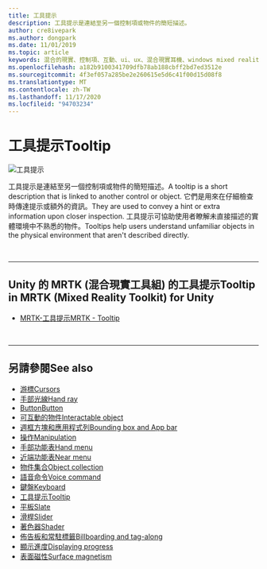 ```yaml
---
title: 工具提示
description: 工具提示是連結至另一個控制項或物件的簡短描述。
author: cre8ivepark
ms.author: dongpark
ms.date: 11/01/2019
ms.topic: article
keywords: 混合的現實、控制項、互動、ui、ux、混合現實耳機、windows mixed reality 耳機、虛擬實境耳機、HoloLens、工具提示、MRTK、混合現實工具組
ms.openlocfilehash: a182b9100341709dfb78ab188cbff2bd7ed3512e
ms.sourcegitcommit: 4f3ef057a285be2e260615e5d6c41f00d15d08f8
ms.translationtype: MT
ms.contentlocale: zh-TW
ms.lasthandoff: 11/17/2020
ms.locfileid: "94703234"
---
```

# <a name="tooltip"></a><span data-ttu-id="32a12-104">工具提示</span><span class="sxs-lookup"><span data-stu-id="32a12-104">Tooltip</span></span>

![工具提示](images/UX_Hero_Tooltip.jpg)

<span data-ttu-id="32a12-106">工具提示是連結至另一個控制項或物件的簡短描述。</span><span class="sxs-lookup"><span data-stu-id="32a12-106">A tooltip is a short description that is linked to another control or object.</span></span> <span data-ttu-id="32a12-107">它們是用來在仔細檢查時傳達提示或額外的資訊。</span><span class="sxs-lookup"><span data-stu-id="32a12-107">They are used to convey a hint or extra information upon closer inspection.</span></span> <span data-ttu-id="32a12-108">工具提示可協助使用者瞭解未直接描述的實體環境中不熟悉的物件。</span><span class="sxs-lookup"><span data-stu-id="32a12-108">Tooltips help users understand unfamiliar objects in the physical environment that aren't described directly.</span></span> 

<br>

---

## <a name="tooltip-in-mrtk-mixed-reality-toolkit-for-unity"></a><span data-ttu-id="32a12-109">Unity 的 MRTK (混合現實工具組) 的工具提示</span><span class="sxs-lookup"><span data-stu-id="32a12-109">Tooltip in MRTK (Mixed Reality Toolkit) for Unity</span></span>

* [<span data-ttu-id="32a12-110">MRTK-工具提示</span><span class="sxs-lookup"><span data-stu-id="32a12-110">MRTK - Tooltip</span></span>](https://microsoft.github.io/MixedRealityToolkit-Unity/Documentation/README_Tooltip.html)

<br>

---

## <a name="see-also"></a><span data-ttu-id="32a12-111">另請參閱</span><span class="sxs-lookup"><span data-stu-id="32a12-111">See also</span></span>

* [<span data-ttu-id="32a12-112">游標</span><span class="sxs-lookup"><span data-stu-id="32a12-112">Cursors</span></span>](cursors.md)
* [<span data-ttu-id="32a12-113">手部光線</span><span class="sxs-lookup"><span data-stu-id="32a12-113">Hand ray</span></span>](point-and-commit.md)
* [<span data-ttu-id="32a12-114">Button</span><span class="sxs-lookup"><span data-stu-id="32a12-114">Button</span></span>](button.md)
* [<span data-ttu-id="32a12-115">可互動的物件</span><span class="sxs-lookup"><span data-stu-id="32a12-115">Interactable object</span></span>](interactable-object.md)
* [<span data-ttu-id="32a12-116">週框方塊和應用程式列</span><span class="sxs-lookup"><span data-stu-id="32a12-116">Bounding box and App bar</span></span>](app-bar-and-bounding-box.md)
* [<span data-ttu-id="32a12-117">操作</span><span class="sxs-lookup"><span data-stu-id="32a12-117">Manipulation</span></span>](direct-manipulation.md)
* [<span data-ttu-id="32a12-118">手部功能表</span><span class="sxs-lookup"><span data-stu-id="32a12-118">Hand menu</span></span>](hand-menu.md)
* [<span data-ttu-id="32a12-119">近端功能表</span><span class="sxs-lookup"><span data-stu-id="32a12-119">Near menu</span></span>](near-menu.md)
* [<span data-ttu-id="32a12-120">物件集合</span><span class="sxs-lookup"><span data-stu-id="32a12-120">Object collection</span></span>](object-collection.md)
* [<span data-ttu-id="32a12-121">語音命令</span><span class="sxs-lookup"><span data-stu-id="32a12-121">Voice command</span></span>](voice-input.md)
* [<span data-ttu-id="32a12-122">鍵盤</span><span class="sxs-lookup"><span data-stu-id="32a12-122">Keyboard</span></span>](keyboard.md)
* [<span data-ttu-id="32a12-123">工具提示</span><span class="sxs-lookup"><span data-stu-id="32a12-123">Tooltip</span></span>](tooltip.md)
* [<span data-ttu-id="32a12-124">平板</span><span class="sxs-lookup"><span data-stu-id="32a12-124">Slate</span></span>](slate.md)
* [<span data-ttu-id="32a12-125">滑桿</span><span class="sxs-lookup"><span data-stu-id="32a12-125">Slider</span></span>](slider.md)
* [<span data-ttu-id="32a12-126">著色器</span><span class="sxs-lookup"><span data-stu-id="32a12-126">Shader</span></span>](shader.md)
* [<span data-ttu-id="32a12-127">佈告板和常駐標籤</span><span class="sxs-lookup"><span data-stu-id="32a12-127">Billboarding and tag-along</span></span>](billboarding-and-tag-along.md)
* [<span data-ttu-id="32a12-128">顯示進度</span><span class="sxs-lookup"><span data-stu-id="32a12-128">Displaying progress</span></span>](progress.md)
* [<span data-ttu-id="32a12-129">表面磁性</span><span class="sxs-lookup"><span data-stu-id="32a12-129">Surface magnetism</span></span>](surface-magnetism.md)
